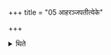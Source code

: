 +++
title = "05 आहरञ्जपतीत्येके"

+++

<details><summary>थिते</summary>

5. According to some (ritualists) he mutters (the above mentioned verses) while bringing (the human head).  

</details>
